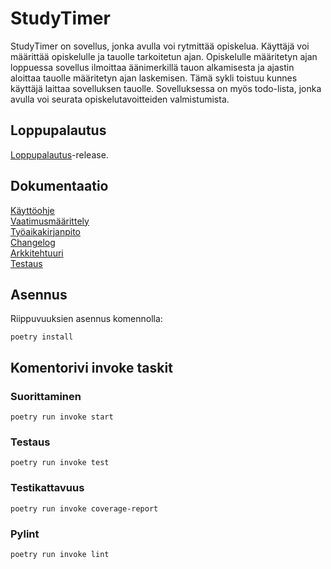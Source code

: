 # StudyTimer  
StudyTimer on sovellus, jonka avulla voi rytmittää opiskelua. Käyttäjä voi määrittää opiskelulle ja tauolle tarkoitetun ajan. Opiskelulle määritetyn ajan loppuessa sovellus ilmoittaa äänimerkillä tauon alkamisesta ja ajastin aloittaa tauolle määritetyn ajan laskemisen. Tämä sykli toistuu kunnes käyttäjä laittaa sovelluksen tauolle. Sovelluksessa on myös todo-lista, jonka avulla voi seurata opiskelutavoitteiden valmistumista.

## Loppupalautus  
[Loppupalautus](https://github.com/lllIIlIIlll/ot-harjoitustyo/releases/tag/loppupalautus)-release.

## Dokumentaatio  
[Käyttöohje](https://github.com/lllIIlIIlll/ot-harjoitustyo/blob/master/dokumentaatio/kayttoohje.md)  
[Vaatimusmäärittely](https://github.com/lllIIlIIlll/ot-harjoitustyo/blob/master/dokumentaatio/vaatimusmaarittely.md)  
[Työaikakirjanpito](https://github.com/lllIIlIIlll/ot-harjoitustyo/blob/master/dokumentaatio/tyoaikakirjanpito.md)  
[Changelog](https://github.com/lllIIlIIlll/ot-harjoitustyo/blob/master/dokumentaatio/changelog.md)  
[Arkkitehtuuri](https://github.com/lllIIlIIlll/ot-harjoitustyo/blob/master/dokumentaatio/arkkitehtuuri.md)  
[Testaus](https://github.com/lllIIlIIlll/ot-harjoitustyo/blob/master/dokumentaatio/testit.md)

## Asennus  
Riippuvuuksien asennus komennolla:  
```console
poetry install
```
## Komentorivi invoke taskit

### Suorittaminen  
```console
poetry run invoke start
```

### Testaus  
```console
poetry run invoke test
```

### Testikattavuus  
```console
poetry run invoke coverage-report
```

### Pylint  
```console
poetry run invoke lint
```